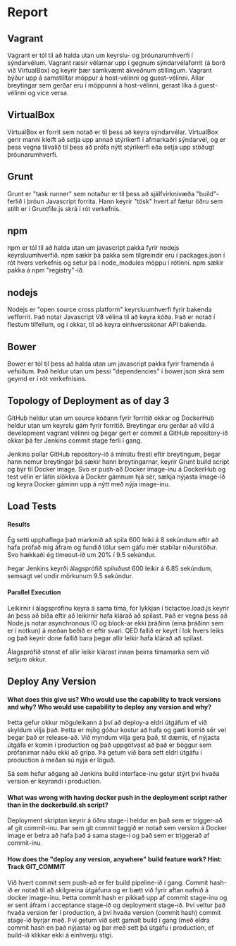 # Report
## Vagrant
Vagrant er tól til að halda utan um keyrslu- og þróunarumhverfi í sýndarvélum. Vagrant ræsir vélarnar upp í gegnum sýndarvélaforrit (á borð við VirtualBox) og keyrir þær samkvæmt ákveðnum stillingum. Vagrant býður upp á samstilltar möppur á host-vélinni og guest-vélinni. Allar breytingar sem gerðar eru í möppunni á host-vélinni, gerast líka á guest-vélinni og vice versa.
## VirtualBox
VirtualBox er forrit sem notað er til þess að keyra sýndarvélar. VirtualBox gerir manni kleift að setja upp annað stýrikerfi í afmarkaðri sýndarvél, og er þess vegna tilvalið til þess að prófa nýtt stýrikerfi eða setja upp stöðugt þróunarumhverfi.
## Grunt
Grunt er "task runner" sem notaður er til þess að sjálfvirknivæða "build"-ferlið í þróun Javascript forrita. Hann keyrir "tösk" hvert af fætur öðru sem stillt er í Gruntfile.js skrá í rót verkefnis.
## npm
npm er tól til að halda utan um javascript pakka fyrir nodejs keyrsluumhverfið. npm sækir þá pakka sem tilgreindir eru í packages.json í rót hvers verkefnis og setur þá í node_modules möppu í rótinni. npm sækir pakka á npm "registry"-ið.
## nodejs
Nodejs er "open source cross platform" keyrsluumhverfi fyrir bakenda vefforrit. Það notar Javascript V8 vélina til að keyra kóða. Það er notað í flestum tilfellum, og í okkar, til að keyra einhversskonar API bakenda.
## Bower
Bower er tól til þess að halda utan um javascript pakka fyrir framenda á vefsíðum. Það heldur utan um þessi "dependencies" í bower.json skrá sem geymd er í rót verkefnisins.
## Topology of Deployment as of day 3
GitHub heldur utan um source kóðann fyrir forritið okkar og DockerHub heldur utan um keyrslu gám fyrir forritið. Breytingar eru gerðar að vild á development vagrant vélinni og þegar gert er commit á GitHub repository-ið okkar þá fer Jenkins commit stage ferli í gang.

Jenkins pollar GitHub repository-ið á mínútu fresti eftir breytingum, þegar hann nemur breytingar þá sækir hann breytingarnar, keyrir Grunt build script og býr til Docker image. Svo er push-að Docker image-inu á DockerHub og test vélin er látin slökkva á Docker gámnum hjá sér, sækja nýjasta image-ið og keyra Docker gáminn upp á nýtt með nýja image-inu.

## Load Tests
#### Results
Ég setti upphaflega það markmið að spila 600 leiki á 8 sekúndum eftir að hafa prófað mig áfram og fundið tölur sem gáfu mér stabílar niðurstöður. Svo hækkaði ég timeout-ið um 20% í 9.5 sekúndur.

Þegar Jenkins keyrði álagsprófið spiluðust 600 leikir á 6.85 sekúndum, semsagt vel undir mörkunum 9.5 sekúndur.

#### Parallel Execution
Leikirnir í álagsprófinu keyra á sama tíma, for lykkjan í tictactoe.load.js keyrir án þess að bíða eftir að leikirnir hafa klárað að spilast. Það er vegna þess að Node.js notar asynchronous IO og block-ar ekki þráðinn (eina þráðinn sem er í notkun) á meðan beðið er eftir svari. QED fallið er keyrt í lok hvers leiks og það keyrir done fallið bara þegar allir leikir hafa klárað að spilast.

Álagsprófið stenst ef allir leikir klárast innan þeirra tímamarka sem við setjum okkur.

## Deploy Any Version

#### What does this give us? Who would use the capability to track versions and why? Who would use capability to deploy any version and why?
Þetta gefur okkur möguleikann á því að deploy-a eldri útgáfum ef við skyldum vilja það. Þetta er mjög góður kostur að hafa og gæti komið sér vel þegar það er release-að. Við myndum vilja gera það, til dæmis, ef nýjasta útgáfa er komin í production og það uppgötvast að það er böggur sem prófanirnar náðu ekki að grípa. Þá getum við bara sett eldri útgáfu í production á meðan sú nýja er löguð.

Sá sem hefur aðgang að Jenkins build interface-inu getur stýrt því hvaða version er keyrandi í production.

#### What was wrong with having docker push in the deployment script rather than in the dockerbuild.sh script?
Deployment skriptan keyrir á öðru stage-i heldur en það sem er trigger-að af git commit-inu. Þar sem git commit taggið er notað sem version á Docker image er betra að hafa það á sama stage-i og það sem er triggerað af commit-inu.

#### How does the "deploy any version, anywhere" build feature work? Hint: Track GIT_COMMIT
Við hvert commit sem push-að er fer build pipeline-ið í gang. Commit hash-ið er notað til að skilgreina útgáfuna og er bætt við fyrir aftan nafnið á docker image-inu. Þetta commit hash er pikkað upp af commit stage-inu og er sent áfram í acceptance stage-ið og deployment stage-ið. Því veltur það hvaða version fer í production, á því hvaða version (commit hash) commit stage-ið byrjar með. Því getum við sett gamalt build í gang (með eldra commit hash en það nýjasta) og þar með sett þá útgáfu í production, ef build-ið klikkar ekki á einhverju stigi.